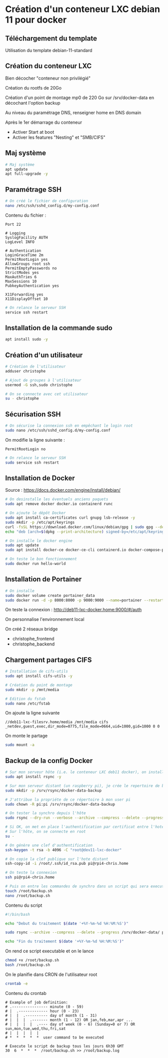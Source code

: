 # Création d'un conteneur LXC debian 11 pour docker



## Téléchargement du template

Utilisation du template debian-11-standard

## Création du conteneur LXC

Bien décocher "conteneur non privilégié"

Création du rootfs de 20Go

Création d'un point de montage mp0  de 220 Go sur /srv/docker-data en décochant l'option backup

Au niveau du paramétrage DNS, renseigner home en DNS domain

Après le 1er démarrage du conteneur

- Activer Start at boot
- Activer les features "Nesting" et "SMB/CIFS"

## Maj système

```bash
# Maj système
apt update
apt full-upgrade -y
```

## Paramétrage SSH

```bash
# On créé le fichier de configuration
nano /etc/ssh/sshd_config.d/my-config.conf
```

Contenu du fichier :

```
Port 22

# Logging
SyslogFacility AUTH
LogLevel INFO

# Authentication
LoginGraceTime 2m
PermitRootLogin yes
AllowGroups root ssh
PermitEmptyPasswords no
StrictModes yes
MaxAuthTries 6
MaxSessions 10
PubkeyAuthentication yes

X11Forwarding yes
X11DisplayOffset 10
```

```bash
# On relance le serveur SSH
service ssh restart
```

## Installation de la commande sudo

```bash
apt install sudo -y
```

## Création d'un utilisateur

```bash
# Création de l'utilisateur
adduser christophe

# Ajout de groupes à l'utilisateur
usermod -G ssh,sudo christophe

# On se connecte avec cet utilisateur
su - christophe
```

## Sécurisation SSH

```bash
# On sécurise la connexion ssh en empêchant le login root
sudo nano /etc/ssh/sshd_config.d/my-config.conf
```

On modifie la ligne suivante :

```
PermitRootLogin no
```

```bash
# On relance le serveur SSH
sudo service ssh restart
```

## Installation de Docker

Source : https://docs.docker.com/engine/install/debian/

```bash
# On desinstalle les éventuels anciens paquets
sudo apt remove docker docker.io containerd runc

# On ajoute le dépôt Docker
sudo apt install ca-certificates curl gnupg lsb-release -y
sudo mkdir -p /etc/apt/keyrings
curl -fsSL https://download.docker.com/linux/debian/gpg | sudo gpg --dearmor -o /etc/apt/keyrings/docker.gpg
echo "deb [arch=$(dpkg --print-architecture) signed-by=/etc/apt/keyrings/docker.gpg] https://download.docker.com/linux/debian $(lsb_release -cs) stable" | sudo tee /etc/apt/sources.list.d/docker.list > /dev/null

# On installe le docker engine
sudo apt update
sudo apt install docker-ce docker-ce-cli containerd.io docker-compose-plugin -y

# On teste le bon fonctionnement
sudo docker run hello-world
```

## Installation de Portainer

```bash
# On installe
sudo docker volume create portainer_data
sudo docker run -d -p 8000:8000 -p 9000:9000 --name=portainer --restart=always -v /var/run/docker.sock:/var/run/docker.sock -v portainer_data:/data portainer/portainer-ce
```

On teste la connexion : http://deb11-lxc-docker.home:9000/#/auth

On personnalise l'environnement local

On créé 2 réseaux bridge

- christophe_frontend
- christophe_backend

## Chargement partages CIFS 

```bash
# Installation de cifs-utils
sudo apt install cifs-utils -y

# Création du point de montage
sudo mkdir -p /mnt/media

# Edition du fstab
sudo nano /etc/fstab
```

On ajoute la ligne suivante

```
//deb11-lxc-filesrv.home/media /mnt/media cifs _netdev,guest,exec,dir_mode=0775,file_mode=0664,uid=1000,gid=1000 0 0
```

On monte le partage

```bash
sudo mount -a
```

## Backup de la config Docker

```bash
# Sur mon serveur hôte (i.e. le conteneur LXC deb11 docker), on installe rsync
sudo apt install rsync -y

# Sur mon serveur distant (un raspberry pi), je crée le repertoire de backup
sudo mkdir -p /srv/rsync/docker-data-backup

# J'attribue la propriéte de ce répertoire à mon user pi
sudo chown -R pi:pi /srv/rsync/docker-data-backup

# On tester la synchro depuis l'hôte
sudo rsync --dry-run --verbose --archive --compress --delete --progress /srv/docker-data/bitwarden/ pi@rpi4-chris.home:/srv/rsync/docker-data-backup/bitwarden/

# Si OK, on met en place l'authentification par certificat entre l'hote et la destination
# Sur l'hôte, on se connecte en root
su -

# On génère une clef d'authentification
ssh-keygen -t rsa -b 4096 -C "root@dev11-lxc-docker"

# On copie la clef publique sur l'hote distant
ssh-copy-id -i /root/.ssh/id_rsa.pub pi@rpi4-chris.home

# On teste la connexion
ssh pi@rpi4-chris.home

# Puis on entre les commandes de synchro dans un script qui sera executé via CRON par root
touch /root/backup.sh
nano /root/backup.sh
```

Contenu du script

```bash
#!/bin/bash

echo "Debut du traitement $(date '+%Y-%m-%d %H:%M:%S')"

sudo rsync --archive --compress --delete --progress /srv/docker-data/ pi@rpi4-chris.home:/srv/rsync/docker-data-backup/

echo "Fin du traitement $(date '+%Y-%m-%d %H:%M:%S')"
```

On rend ce script executable et on le lance

```bash
chmod +x /root/backup.sh
bash /root/backup.sh
```

On le planifie dans CRON de l'utilisateur root

```bash
crontab -e
```

Contenu du crontab

```
# Example of job definition:
# .---------------- minute (0 - 59)
# |  .------------- hour (0 - 23)
# |  |  .---------- day of month (1 - 31)
# |  |  |  .------- month (1 - 12) OR jan,feb,mar,apr ...
# |  |  |  |  .---- day of week (0 - 6) (Sunday=0 or 7) OR sun,mon,tue,wed,thu,fri,sat
# |  |  |  |  |
# *  *  *  *  *  user command to be executed

# Execute le script de backup tous les jours 6h30 GMT
30  6  *  *  *  /root/backup.sh >> /root/backup.log
```








